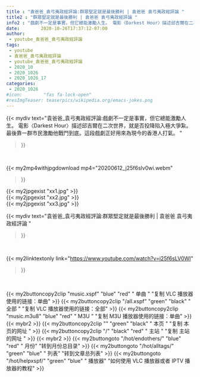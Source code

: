 ```yaml
---
title : "袁爸爸_袁弓夷政經評論:群眾堅定就是最後勝利 | 袁爸爸 袁弓夷政經評論 "
title2 : "群眾堅定就是最後勝利 | 袁爸爸 袁弓夷政經評論 "
info2 : "戲劇不一定是事實，但它總能激勵人生。 電影〈Darkest Hour〉描述邱吉爾在二次世界，就是否投降陷入極大爭紮。最後靠一群市民激勵他戰鬥到底。這段戲劇正好用來為現今的香港人打氣。 "
date:        2020-10-26T17:37:12-07:00
author:
 - youtube_袁爸爸_袁弓夷政經評論
tags:
 - youtube
 - 袁爸爸_袁弓夷政經評論
 - youtube_袁爸爸_袁弓夷政經評論
 - 2020_10
 - 2020_1026
 - 2020_1026_17
categories:
 - 2020_1026
#icon:        "fas fa-lock-open"
#resImgTeaser: teaserpics/wikipedia.org/emacs-jokes.png
---
```


{{< mydiv text="袁爸爸_袁弓夷政經評論:戲劇不一定是事實，但它總能激勵人生。 電影〈Darkest Hour〉描述邱吉爾在二次世界，就是否投降陷入極大爭紮。最後靠一群市民激勵他戰鬥到底。這段戲劇正好用來為現今的香港人打氣。 "
>}}
<br>


{{< my2mp4withjpgdownload mp4="20200612_j25f6slv0wi.webm"
>}}

{{< my2jpgexist "xx1.jpg" >}}<br>
{{< my2jpgexist "xx2.jpg" >}}<br>
{{< my2jpgexist "xx3.jpg" >}}<br>



{{< mydiv text="袁爸爸_袁弓夷政經評論:群眾堅定就是最後勝利 | 袁爸爸 袁弓夷政經評論 "
>}}
<br>

{{< my2linktextonly link="https://www.youtube.com/watch?v=j25f6sLV0WI"
>}}


<br>

{{< my2buttoncopy2clip "music.xspf"        "blue"   "red"    " 单曲 "  "复制 VLC 播放器使用的链接：单曲" >}} {{< my2buttoncopy2clip "/all.xspf"         "green"  "black"  " 全部 "  "复制 VLC 播放器使用的链接：全部" >}} {{< my2buttoncopy2clip "music.m3u8"        "blue"   "red"    " M3U  "    "复制 M3U 播放器使用的链接：单曲" >}} {{< mybr2 >}} {{< my2buttoncopy2clip ""                  "green"  "black"  " 本页 "    "复制 本页的网址 " >}} {{< my2buttoncopy2clip "/"                 "black"  "red"    " 主站 "    "复制 主站的网址 " >}} {{< mybr2 >}} {{< my2buttongoto      "/hot/endothers/"   "blue"   "red"    " 月份"   "转到月份总目录" >}} {{< my2buttongoto      "/hot/alltags/"     "green"  "blue"   " 列表"   "转到文章总列表" >}} {{< my2buttongoto      "/hot/helpxspf/"    "green"  "blue"   " 播放器" "如何使用 VLC 播放器或者 IPTV 播放器的教程" >}} 
